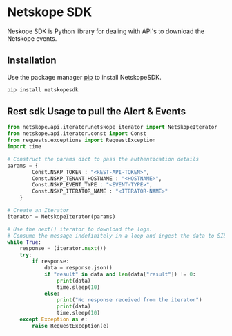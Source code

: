 # Netskope SDK

Neskope SDK is Python library for dealing with API's to download the Netskope events. 

## Installation

Use the package manager [pip](https://pip.pypa.io/en/stable/) to install NetskopeSDK.

```bash
pip install netskopesdk
```

## Rest sdk Usage to pull the Alert & Events 

```python
from netskope.api.iterator.netskope_iterator import NetskopeIterator
from netskope.api.iterator.const import Const
from requests.exceptions import RequestException
import time

# Construct the params dict to pass the authentication details 
params = {
        Const.NSKP_TOKEN : "<REST-API-TOKEN>",
        Const.NSKP_TENANT_HOSTNAME : "<HOSTNAME>",
        Const.NSKP_EVENT_TYPE : "<EVENT-TYPE>",
        Const.NSKP_ITERATOR_NAME : "<ITERATOR-NAME>"
    }

# Create an Iterator
iterator = NetskopeIterator(params)

# Use the next() iterator to download the logs. 
# Consume the message indefinitely in a loop and ingest the data to SIEM
while True:
    response = (iterator.next())
    try:
        if response:
            data = response.json()
            if "result" in data and len(data["result"]) != 0:
                print(data)
                time.sleep(10)
            else:
                print("No response received from the iterator")
                print(data)
                time.sleep(10)
    except Exception as e:
        raise RequestException(e)
```
